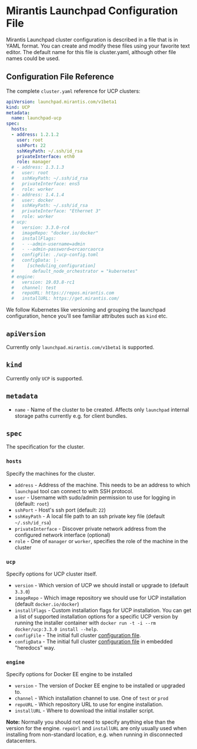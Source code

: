 # Mirantis Launchpad Configuration File

Mirantis Launchpad cluster configuration is described in a file that is in YAML format. You can create and modify these files using your favorite text editor. The default name for this file is cluster.yaml, although other file names could be used.

## Configuration File Reference

The complete `cluster.yaml` reference for UCP clusters:

```yaml
apiVersion: launchpad.mirantis.com/v1beta1
kind: UCP
metadata:
  name: launchpad-ucp
spec:
  hosts:
  - address: 1.2.1.2
    user: root
    sshPort: 22
    sshKeyPath: ~/.ssh/id_rsa
    privateInterface: eth0
    role: manager
  # - address: 1.3.1.3
  #   user: root
  #   sshKeyPath: ~/.ssh/id_rsa
  #   privateInterface: ens5
  #   role: worker
  # - address: 1.4.1.4
  #   user: docker
  #   sshKeyPath: ~/.ssh/id_rsa
  #   privateInterface: "Ethernet 3"
  #   role: worker
  # ucp:
  #   version: 3.3.0-rc4
  #   imageRepo: "docker.io/docker"
  #   installFlags:
  #   - --admin-username=admin
  #   - --admin-password=orcaorcaorca
  #   configFile: ./ucp-config.toml
  #   configData: |-
  #     [scheduling_configuration]
  #       default_node_orchestrator = "kubernetes"
  # engine:
  #   version: 19.03.8-rc1
  #   channel: test
  #   repoURL: https://repos.mirantis.com
  #   installURL: https://get.mirantis.com/
```

We follow Kubernetes like versioning and grouping the launchpad configuration, hence you'll see familiar attributes such as `kind` etc.

## `apiVersion`

Currently only `launchpad.mirantis.com/v1beta1` is supported.

## `kind`

Currently only `UCP` is supported.

## `metadata`

- `name` - Name of the cluster to be created. Affects only `launchpad` internal storage paths currently e.g. for client bundles.

## `spec`

The specification for the cluster.

### `hosts`

Specify the machines for the cluster.

- `address` - Address of the machine. This needs to be an address to which `launchpad` tool can connect to with SSH protocol.
- `user` - Username with sudo/admin permission to use for logging in (default: `root`)
- `sshPort` - Host's ssh port (default: `22`)
- `sshKeyPath` - A local file path to an ssh private key file (default `~/.ssh/id_rsa`)
- `privateInterface` - Discover private network address from the configured network interface (optional)
- `role` - One of `manager` or `worker`, specifies the role of the machine in the cluster

### `ucp`

Specify options for UCP cluster itself.

- `version` - Which version of UCP we should install or upgrade to (default `3.3.0`)
- `imageRepo` - Which image repository we should use for UCP installation (default `docker.io/docker`)
- `installFlags` - Custom installation flags for UCP installation. You can get a list of supported installation options for a specific UCP version by running the installer container with `docker run -t -i --rm docker/ucp:3.3.0 install --help`.
- `configFile` - The initial full cluster [configuration file](https://docs.docker.com/ee/ucp/admin/configure/ucp-configuration-file/).
- `configData` -  The initial full cluster [configuration file](https://docs.docker.com/ee/ucp/admin/configure/ucp-configuration-file/) in embedded "heredocs" way.

### `engine`
 
 Specify options for Docker EE engine to be installed

- `version` - The version of Docker EE engine to be installed or upgraded to.
- `channel` - Which installation channel to use. One of `test` or `prod`
- `repoURL` - Which repository URL to use for engine installation. 
- `installURL` - Where to download the initial installer script.

**Note:** Normally you should not need to specify anything else than the version for the engine. `repoUrl` and `installURL` are only usually used when installing from non-standard location, e.g. when running in disconnected datacenters.

